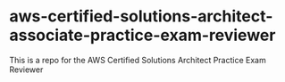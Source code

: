 # aws-certified-solutions-architect-associate-practice-exam-reviewer
This is a repo for the AWS Certified Solutions Architect Practice Exam Reviewer
